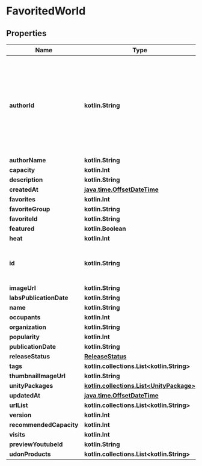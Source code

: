 
# FavoritedWorld

## Properties
Name | Type | Description | Notes
------------ | ------------- | ------------- | -------------
**authorId** | **kotlin.String** | A users unique ID, usually in the form of &#x60;usr_c1644b5b-3ca4-45b4-97c6-a2a0de70d469&#x60;. Legacy players can have old IDs in the form of &#x60;8JoV9XEdpo&#x60;. The ID can never be changed. | 
**authorName** | **kotlin.String** |  | 
**capacity** | **kotlin.Int** |  | 
**description** | **kotlin.String** |  | 
**createdAt** | [**java.time.OffsetDateTime**](java.time.OffsetDateTime.md) |  | 
**favorites** | **kotlin.Int** |  | 
**favoriteGroup** | **kotlin.String** |  | 
**favoriteId** | **kotlin.String** |  | 
**featured** | **kotlin.Boolean** |  | 
**heat** | **kotlin.Int** |  | 
**id** | **kotlin.String** | WorldID be \&quot;offline\&quot; on User profiles if you are not friends with that user. | 
**imageUrl** | **kotlin.String** |  | 
**labsPublicationDate** | **kotlin.String** |  | 
**name** | **kotlin.String** |  | 
**occupants** | **kotlin.Int** |  | 
**organization** | **kotlin.String** |  | 
**popularity** | **kotlin.Int** |  | 
**publicationDate** | **kotlin.String** |  | 
**releaseStatus** | [**ReleaseStatus**](ReleaseStatus.md) |  | 
**tags** | **kotlin.collections.List&lt;kotlin.String&gt;** |  | 
**thumbnailImageUrl** | **kotlin.String** |  | 
**unityPackages** | [**kotlin.collections.List&lt;UnityPackage&gt;**](UnityPackage.md) |  | 
**updatedAt** | [**java.time.OffsetDateTime**](java.time.OffsetDateTime.md) |  | 
**urlList** | **kotlin.collections.List&lt;kotlin.String&gt;** |  | 
**version** | **kotlin.Int** |  | 
**recommendedCapacity** | **kotlin.Int** |  |  [optional]
**visits** | **kotlin.Int** |  |  [optional]
**previewYoutubeId** | **kotlin.String** |  |  [optional]
**udonProducts** | **kotlin.collections.List&lt;kotlin.String&gt;** |  |  [optional]



